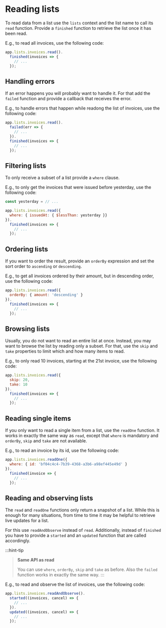 # Reading lists

To read data from a list use the `lists` context and the list name to call its `read` function. Provide a `finished` function to retrieve the list once it has been read.

E.g., to read all invoices, use the following code:

```javascript
app.lists.invoices.read().
  finished(invoices => {
    // ...
  });
```

## Handling errors

If an error happens you will probably want to handle it. For that add the `failed` function and provide a callback that receives the error.

E.g., to handle errors that happen while readong the list of invoices, use the following code:

```javascript
app.lists.invoices.read().
  failed(err => {
    // ...
  }).
  finished(invoices => {
    // ...
  });
```

## Filtering lists

To only receive a subset of a list provide a `where` clause.

E.g., to only get the invoices that were issued before yesterday, use the following code:

```javascript
const yesterday = // ...

app.lists.invoices.read({
  where: { issuedAt: { $lessThan: yesterday }}
}).
  finished(invoices => {
    // ...
  });
```

## Ordering lists

If you want to order the result, provide an `orderBy` expression and set the sort order to `ascending` or `descending`.

E.g., to get all invoices ordered by their amount, but in descending order, use the following code:

```javascript
app.lists.invoices.read({
  orderBy: { amount: 'descending' }
}).
  finished(invoices => {
    // ...
  });
```

## Browsing lists

Usually, you do not want to read an entire list at once. Instead, you may want to browse the list by reading only a subset. For that, use the `skip` and `take` properties to limit which and how many items to read.

E.g., to only read 10 invoices, starting at the 21st invoice, use the following code:

```javascript
app.lists.invoices.read({
  skip: 20,
  take: 10
}).
  finished(invoices => {
    // ...
  });
```

## Reading single items

If you only want to read a single item from a list, use the `readOne` function. It works in exactly the same way as `read`, except that `where` is mandatory and `orderBy`, `skip` and `take` are not available.

E.g., to read an invoice by its id, use the following code:

```javascript
app.lists.invoices.readOne({
  where: { id: 'bf04c4c4-7b39-4368-a3b6-a98ef445e49d' }
}).
  finished(invoice => {
    // ...
  });
```

## Reading and observing lists

The `read` and `readOne` functions only return a snapshot of a list. While this is enough for many situations, from time to time it may be helpful to retrieve live updates for a list.

For this use `readAndObserve` instead of `read`. Additionally, instead of `finished` you have to provide a `started` and an `updated` function that are called accordingly.

:::hint-tip
> **Same API as read**
>
> You can use `where`, `orderBy`, `skip` and `take` as before. Also the `failed` function works in exactly the same way.
:::

E.g., to read and observe the list of invoices, use the following code:

```javascript
app.lists.invoices.readAndObserve().
  started((invoices, cancel) => {
    // ...
  }).
  updated((invoices, cancel) => {
    // ...
  });
```
